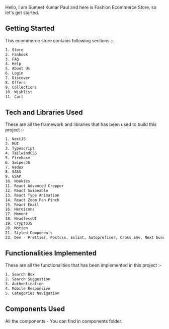 Hello, I am Sumeet Kumar Paul and here is Fashion Ecommerce Store, so let's get started.

## Getting Started

This ecommerce store contains following sections :-

```bash
1. Store
2. Fanbook
3. FAQ
4. Help
5. About Us
6. Login
7. Discover
8. Offers
9. Collections
10. Wishlist
11. Cart
```

## Tech and Libraries Used

These are all the framework and libraries that has been used to build this project :-

```bash
1. NextJS
2. MUI
3. Typescript
4. TailwindCSS
5. Firebase
6. SwiperJS
7. Redux
8. SASS
9. GSAP
10. Nookies
11. React Advanced Cropper
12. React Swipeable
13. React Type Animation
14. React Zoom Pan Pinch
15. React Email
16. Heroicons
17. Moment
18. HeadlessUI
19. CryptoJS
20. Motion
21. Styled Components
22. Dev - Prettier, Postcss, Eslint, Autoprefixer, Cross Env, Next bundle Analyzer
```
 
## Functionalities Implemented

These are all the functionalities that has been implemented in this project :-

```bash
1. Search Box
2. Search Suggestion
3. Authentication
4. Mobile Responsive
5. Categories Navigation
```

## Components Used

All the components - You can find in components folder.


